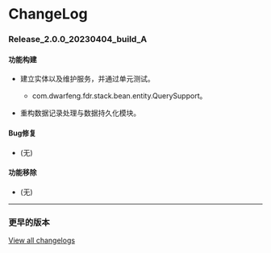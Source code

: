 # ChangeLog

### Release_2.0.0_20230404_build_A

#### 功能构建

- 建立实体以及维护服务，并通过单元测试。
  - com.dwarfeng.fdr.stack.bean.entity.QuerySupport。

- 重构数据记录处理与数据持久化模块。

#### Bug修复

- (无)

#### 功能移除

- (无)

---

### 更早的版本

[View all changelogs](./changelogs)
